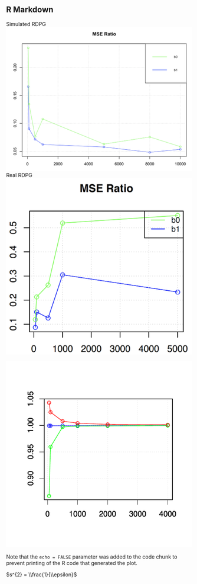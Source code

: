 R Markdown
----------


Simulated RDPG
![](RDPG_ME_size_files/figure-markdown_github/simulated_rdpg.png)
Real RDPG
![](RDPG_ME_size_files/figure-markdown_github/real_rdpg.png)

![](RDPG_ME_size_files/figure-markdown_github/beta0_size.png)


Note that the `echo = FALSE` parameter was added to the code chunk to prevent printing of the R code that generated the plot.

$s^{2} = \\frac{1}{\\epsilon}$

